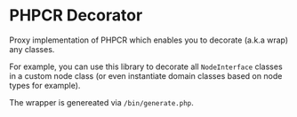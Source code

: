 PHPCR Decorator
===============

Proxy implementation of PHPCR which enables you to decorate (a.k.a wrap) any
classes.

For example, you can use this library to decorate all `NodeInterface` classes
in a custom node class (or even instantiate domain classes based on node types
for example).

The wrapper is genereated via `/bin/generate.php`.
